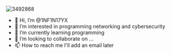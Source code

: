 ![3492868](https://github.com/1NF1N17YX/1NF1N17YX/assets/131818684/fae31b9f-715c-498a-beb4-9d5b6205bb8b)

- 👋 Hi, I’m @1NF1N17YX
- 👀 I’m interested in programming networking and cybersecurity 
- 🌱 I’m currently learning programming
- 💞️ I’m looking to collaborate on ...
- 📫 How to reach me I'll add an email later

<!---
1NF1N17YX/1NF1N17YX is a ✨ special ✨ repository because its `README.md` (this file) appears on your GitHub profile.
You can click the Preview link to take a look at your changes.
--->
